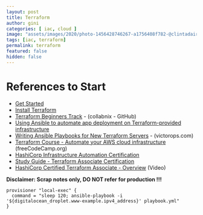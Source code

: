 ```yaml
---
layout: post
title: Terraform
author: gini
categories: [ iac, cloud ]
image: "assets/images/2020/photo-1456428746267-a1756408f782-@clintadair.jpg"
tags: [iac, terraform]
permalink: terraform
featured: false
hidden: false
---
```


# References to Start

- [Get Started](https://learn.hashicorp.com/terraform)
- [Install Terraform](https://learn.hashicorp.com/tutorials/terraform/install-cli)
- [Terraform Beginners Track](https://github.com/collabnix/terraform/blob/master/beginners/README.md) - (collabnix - GitHub)
- [Using Ansible to automate app deployment on Terraform-provided infrastructure](https://cloud.ibm.com/docs/terraform?topic=terraform-ansible)
- [Writing Ansible Playbooks for New Terraform Servers](https://victorops.com/blog/writing-ansible-playbooks-for-new-terraform-servers) - (victorops.com)
- [Terraform Course - Automate your AWS cloud infrastructure](https://www.youtube.com/watch?v=SLB_c_ayRMo) (freeCodeCamp.org)
- [HashiCorp Infrastructure Automation Certification](https://www.hashicorp.com/certification/terraform-associate/)
- [Study Guide - Terraform Associate Certification](https://learn.hashicorp.com/terraform/certification/terraform-associate-study-guide)
- [HashiCorp Certified Terraform Associate - Overview](https://www.youtube.com/watch?v=vhZEdqlXlSs) (Video)
  
**Disclaimer: Scrap notes only, DO NOT refer for production !!!**

```
provisioner "local-exec" {
  command = "sleep 120; ansible-playbook -i '${digitalocean_droplet.www-example.ipv4_address}' playbook.yml"
}
```